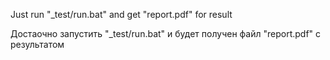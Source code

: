 Just run "_test/run.bat" and get "report.pdf" for result

Достаочно запустить "_test/run.bat" и будет получен файл "report.pdf" с результатом
